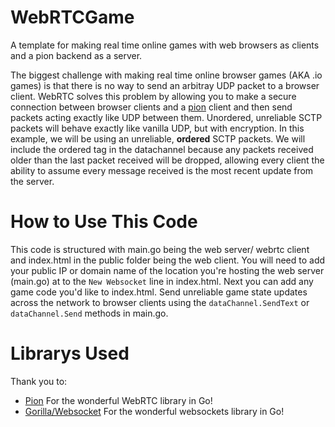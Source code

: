 # WebRTCGame
A template for making real time online games with web browsers as clients and a pion backend as a server.

The biggest challenge with making real time online browser games (AKA .io games) is that there is no way to send an arbitray UDP packet to a browser client.
WebRTC solves this problem by allowing you to make a secure connection between browser clients and a [pion](https://pion.ly/) client and then send packets acting exactly like UDP between them.
Unordered, unreliable SCTP packets will behave exactly like vanilla UDP, but with encryption. In this example, we will be using an unreliable, **ordered** SCTP packets. We will include the ordered tag in the datachannel because any packets received older than the last packet received will be dropped, allowing every client the ability to assume every message received is the most recent update from the server.

# How to Use This Code
This code is structured with main.go being the web server/ webrtc client and index.html in the public folder being the web client.
You will need to add your public IP or domain name of the location you're hosting the web server (main.go) at to the `New Websocket` line in index.html.
Next you can add any game code you'd like to index.html.
Send unreliable game state updates across the network to browser clients using the `dataChannel.SendText` or `dataChannel.Send` methods in main.go.

# Librarys Used
Thank you to:
- [Pion](https://pion.ly/)
  For the wonderful WebRTC library in Go!
- [Gorilla/Websocket](https://github.com/gorilla/websocket)
  For the wonderful websockets library in Go!

